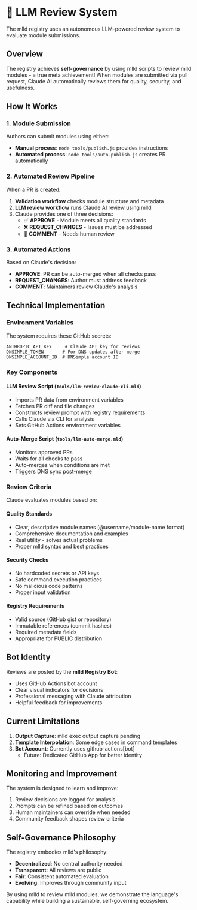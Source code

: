# 🤖 LLM Review System

The mlld registry uses an autonomous LLM-powered review system to evaluate module submissions.

## Overview

The registry achieves **self-governance** by using mlld scripts to review mlld modules - a true meta achievement! When modules are submitted via pull request, Claude AI automatically reviews them for quality, security, and usefulness.

## How It Works

### 1. Module Submission
Authors can submit modules using either:
- **Manual process**: `node tools/publish.js` provides instructions
- **Automated process**: `node tools/auto-publish.js` creates PR automatically

### 2. Automated Review Pipeline
When a PR is created:
1. **Validation workflow** checks module structure and metadata
2. **LLM review workflow** runs Claude AI review using mlld
3. Claude provides one of three decisions:
   - ✅ **APPROVE** - Module meets all quality standards
   - ❌ **REQUEST_CHANGES** - Issues must be addressed
   - 💬 **COMMENT** - Needs human review

### 3. Automated Actions
Based on Claude's decision:
- **APPROVE**: PR can be auto-merged when all checks pass
- **REQUEST_CHANGES**: Author must address feedback
- **COMMENT**: Maintainers review Claude's analysis

## Technical Implementation

### Environment Variables
The system requires these GitHub secrets:
```
ANTHROPIC_API_KEY     # Claude API key for reviews
DNSIMPLE_TOKEN       # For DNS updates after merge
DNSIMPLE_ACCOUNT_ID  # DNSimple account ID
```

### Key Components

#### LLM Review Script (`tools/llm-review-claude-cli.mld`)
- Imports PR data from environment variables
- Fetches PR diff and file changes
- Constructs review prompt with registry requirements
- Calls Claude via CLI for analysis
- Sets GitHub Actions environment variables

#### Auto-Merge Script (`tools/llm-auto-merge.mld`)
- Monitors approved PRs
- Waits for all checks to pass
- Auto-merges when conditions are met
- Triggers DNS sync post-merge

### Review Criteria

Claude evaluates modules based on:

#### Quality Standards
- Clear, descriptive module names (@username/module-name format)
- Comprehensive documentation and examples
- Real utility - solves actual problems
- Proper mlld syntax and best practices

#### Security Checks
- No hardcoded secrets or API keys
- Safe command execution practices
- No malicious code patterns
- Proper input validation

#### Registry Requirements
- Valid source (GitHub gist or repository)
- Immutable references (commit hashes)
- Required metadata fields
- Appropriate for PUBLIC distribution

## Bot Identity

Reviews are posted by the **mlld Registry Bot**:
- Uses GitHub Actions bot account
- Clear visual indicators for decisions
- Professional messaging with Claude attribution
- Helpful feedback for improvements

## Current Limitations

1. **Output Capture**: mlld exec output capture pending
2. **Template Interpolation**: Some edge cases in command templates
3. **Bot Account**: Currently uses github-actions[bot]
   - Future: Dedicated GitHub App for better identity

## Monitoring and Improvement

The system is designed to learn and improve:
1. Review decisions are logged for analysis
2. Prompts can be refined based on outcomes
3. Human maintainers can override when needed
4. Community feedback shapes review criteria

## Self-Governance Philosophy

The registry embodies mlld's philosophy:
- **Decentralized**: No central authority needed
- **Transparent**: All reviews are public
- **Fair**: Consistent automated evaluation
- **Evolving**: Improves through community input

By using mlld to review mlld modules, we demonstrate the language's capability while building a sustainable, self-governing ecosystem.